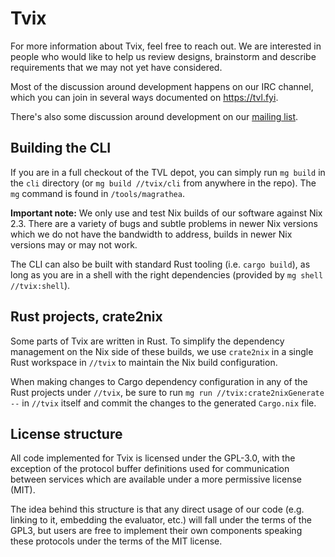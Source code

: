 Tvix
====

For more information about Tvix, feel free to reach out.
We are interested in people who would like to help us review designs,
brainstorm and describe requirements that we may not yet have considered.

Most of the discussion around development happens on our IRC channel, which you
can join in several ways documented on https://tvl.fyi.

There's also some discussion around development on our
[mailing list](https://inbox.tvl.su).

## Building the CLI

If you are in a full checkout of the TVL depot, you can simply run `mg build`
in the `cli` directory (or `mg build //tvix/cli` from anywhere in the repo).
The `mg` command is found in `/tools/magrathea`.

**Important note:** We only use and test Nix builds of our software
against Nix 2.3. There are a variety of bugs and subtle problems in
newer Nix versions which we do not have the bandwidth to address,
builds in newer Nix versions may or may not work.

The CLI can also be built with standard Rust tooling (i.e. `cargo build`),
as long as you are in a shell with the right dependencies (provided by `mg
shell //tvix:shell`).

## Rust projects, crate2nix

Some parts of Tvix are written in Rust. To simplify the dependency
management on the Nix side of these builds, we use `crate2nix` in a
single Rust workspace in `//tvix` to maintain the Nix build
configuration.

When making changes to Cargo dependency configuration in any of the
Rust projects under `//tvix`, be sure to run
`mg run //tvix:crate2nixGenerate --` in `//tvix` itself and commit the changes
to the generated `Cargo.nix` file.

## License structure

All code implemented for Tvix is licensed under the GPL-3.0, with the
exception of the protocol buffer definitions used for communication
between services which are available under a more permissive license
(MIT).

The idea behind this structure is that any direct usage of our code
(e.g. linking to it, embedding the evaluator, etc.) will fall under
the terms of the GPL3, but users are free to implement their own
components speaking these protocols under the terms of the MIT
license.
